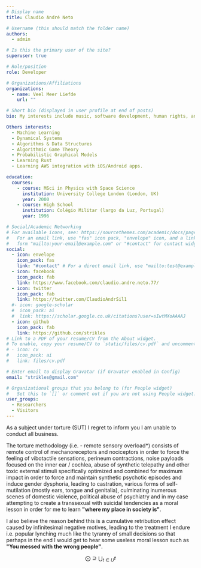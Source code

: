 ```yaml
---
# Display name
title: Claudio André Neto

# Username (this should match the folder name)
authors:
  - admin

# Is this the primary user of the site?
superuser: true

# Role/position
role: Developer

# Organizations/Affiliations
organizations:
  - name: Veel Meer Liefde
    url: ""

# Short bio (displayed in user profile at end of posts)
bio: My interests include music, software development, human rights, animal rights, bioethics, neuroethics and putting an end to loss of personal freedom, all forms of discrimination, slavery, torture and all spectacles of human degradation (some consisting of forcing self-mutilation in front of a crowd for the purposes of self-emasculation, giving macabre moral lessons about social stratification, preserving status quo and perpetuating in-group bias).

Others interests:
  - Machine Learning
  - Dynamical Systems
  - Algorithms & Data Structures
  - Algorithmic Game Theory
  - Probabilistic Graphical Models
  - Learning Rust
  - Learning AWS integration with iOS/Android apps.

education:
  courses:
    - course: MSci in Physics with Space Science
      institution: University College London (London, UK)
      year: 2000
    - course: High School
      institution: Colégio Militar (largo da Luz, Portugal)
      year: 1996

# Social/Academic Networking
# For available icons, see: https://sourcethemes.com/academic/docs/page-builder/#icons
#   For an email link, use "fas" icon pack, "envelope" icon, and a link in the
#   form "mailto:your-email@example.com" or "#contact" for contact widget.
social:
  - icon: envelope
    icon_pack: fas
    link: "#contact" # For a direct email link, use "mailto:test@example.org".
  - icon: facebook
    icon_pack: fab
    link: https://www.facebook.com/claudio.andre.neto.77/
  - icon: twitter
    icon_pack: fab
    link: https://twitter.com/ClaudioAndrSil1
  #- icon: google-scholar
  #  icon_pack: ai
  #  link: https://scholar.google.co.uk/citations?user=sIwtMXoAAAAJ
  - icon: github
    icon_pack: fab
    link: https://github.com/strikles
# Link to a PDF of your resume/CV from the About widget.
# To enable, copy your resume/CV to `static/files/cv.pdf` and uncomment the lines below.
# - icon: cv
#   icon_pack: ai
#   link: files/cv.pdf

# Enter email to display Gravatar (if Gravatar enabled in Config)
email: "strikles@gmail.com"

# Organizational groups that you belong to (for People widget)
#   Set this to `[]` or comment out if you are not using People widget.
user_groups:
  - Researchers
  - Visitors
---
```


As a subject under torture (SUT) I regret to inform you I am unable to conduct all business.

The torture methodology (i.e. - remote sensory overload\*) consists of remote control of mechanoreceptors and nociceptors in order to force the feeling of vibotactile sensations, perineum contractions, noise payloads focused on the inner ear / cochlea, abuse of synthetic telepathy and other toxic external stimuli specifically optimized and combined for maximum impact in order to force and maintain synthetic psychotic episodes and induce gender dysphoria, leading to castration, various forms of self-mutilation (mostly ears, tongue and genitalia), culminating inumerous scenes of domestic violence, political abuse of psychiatry and in my case attempting to create a transsexual with suicidal tendencies as a moral lesson in order for me to learn **"where my place in society is"**.

I also believe the reason behind this is a cumulative retribution effect caused by infinitesimal negative motives, leading to the treatment I endure i.e. popular lynching much like the tyranny of small decisions so that perhaps in the end I would get to hear some useless moral lesson such as **"You messed with the wrong people"**.

$$
\bigodot \supseteq \bigcup_{t \in U} t
$$
